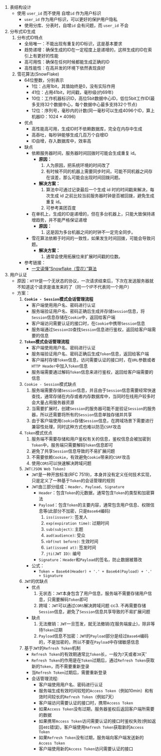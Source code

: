1. 表结构设计
   - 使用 `user_id` 而不使用 自增`id` 作为用户标识
     - `user_id` 作为用户标识，可以更好的保护用户隐私
     - 使用分库、分表时，自增`id` 会有问题，而 `user_id` 不会
2. 分布式ID生成
   1. 分布式ID特点
      - 全局唯一：不能出现有重复的ID标识，这是基本要求
      - 趋势递增：确保生成的ID在一定程度上是递增的，这样生成的ID在索引上有更好的性能
      - 高可用性：确保在任何时候都能生成正确的ID
      - 高性能性：在高并发的环境下依然表现良好
   2. 雪花算法(SnowFlake)
      - 64位整数，分别表示
        - 1位：占用1bit，其值始终是0，没有实际作用
        - 41位：占用41bit，时间戳，毫秒级(约69年)
        - 10位：工作机器标识ID，高位5bit数据中心ID，低位5bit工作ID(最多支持32个数据中心，每个数据中心最多支持32个节点)
        - 12位：序列号，毫秒内的计数(同一毫秒可以生成4096个ID，算上机器ID：1024 * 4096)
      - 优点
        - 高性能高可用，生成ID时不依赖数据库，完全在内存中生成
        - 高吞吐，每秒钟能够生成几百万个自增ID
        - ID自增，存入数据库中，效率高
      - 缺点
        - 依赖服务器时间，服务器时间回拨时可能会生成重复 id。
          - **原因：**
            1. 人为原因，把系统环境的时间改了
            2. 有时候不同的机器上需要同步时间，可能不同机器之间存在误差，那么可能会出现时间回拨问题。
          - **解决方案：**
            1. 算法中可通过记录最后一个生成 id 时的时间戳来解决，每次生成 id 之前比较当前服务器时钟是否被回拨，避免生成重复 id。
            2. 可参考美团百度
        - 在单机上，生成的ID是递增的，但在多台机器上，只能大致保持递增趋势，并不能严格保证递增
          - **原因：**
            1. 这是因为多台机器之间的时钟不一定完全同步。
        - 雪花算法依赖于时间的一致性，如果发生时间回拨，可能会导致问题。
          - **解决方案：**
            1. 通常会使用拓展位来扩展时间戳的位数。
      - 参考链接：
        - [一文读懂“Snowflake（雪花）”算法](https://cloud.tencent.com/developer/article/2364487)
3. 用户认证
    - 原因：`HTTP`是一个无状态的协议，一次请求结束后，下次在发送服务器就不知道这个请求是谁发来的了（同一个IP不代表同一个用户）
    - 方案：
        1. **`Cookie - Session`模式会话管理流程**
            - 客户端使用用户名、密码进行认证
            - 服务端验证用户名、密码正确后生成并存储`Session`信息，将`Session`信息存储在`Cookie`中，返回给客户端
            - 客户端访问需要认证的接口时，在`Cookie`中携带`Session`信息
            - 服务端通过`SessionID`查找`Session`信息进行鉴权，返回给客户端需要的信息
        2. **`Token`模式会话管理流程**
            - 客户端使用用户名、密码进行认证
            - 服务端验证用户名、密码正确后生成`Token`信息，返回给客户端
            - 客户端村存储`Token`信息，访问需要认证的接口时，在`URL`参数或者`HTTP Header`中加入`Token`信息
            - 服务端需要通过解码`Token`信息来进行鉴权，返回给客户端需要的信息
        3. `Cookie - Session`模式缺点
            1. 服务端需要存储`Session`信息，并且由于`Session`信息需要经常快速查找，通常存储在内存或者内存数据库中，当同时在线用户较多时会大量占用服务器资源
            2. 当需要扩展时，创建`Session`的服务器可能不是验证`Session`的服务器，所以还需要将所有的`Session`信息单独存储并共享
            3. 由于客户端使用`Cookie`存储`Session`信息，在跨域场景下需要进行兼容性处理，同时这种方式也难以防范`CSRF`攻击
        4. `Token`模式优点
            1. 服务端不需要存储和用户鉴权有关的信息，鉴权信息会被加密到`Token`中，服务端只需要解码`Token`信息即可
            2. 避免了共享`Session`信息导致的不易扩展问题
            3. 不需要依赖`Cookie`，有效避免`Cookie`带来的`CSRF`攻击 
            4. 使用`CORS`可以快速解决跨域问题
        5. `JWT(JSON Web Token)`
            - `JWT`是一种开放标准(RFC 7519)，本身并没有定义任何技术实现，只是定义了一种基于`Token`的会话管理的规则
            - `JWT`由三部分组成：`Header`、`Payload`、`Signature`
                - `Header`：包含`Token`的元数据，通常包含`Token`的类型和加密算法
                - `Payload`：包含`Token`的主要内容，通常包含用户信息、权限信息等(此部分不加密，只是`Base64`编码)
                    1. `iss(issuser)`: 签发人
                    2. `exp(expiration time)`: 过期时间
                    3. `sub(subject)`: 主题
                    4. `aud(audience)`: 受众
                    5. `nbf(not before)`: 生效时间
                    6. `iat(issued at)`: 签发时间
                    7. `jti(JWT ID)`: 编号
                - `Signature`：`Header`和`Payload`的签名，防止数据被篡改
            - 公式：
                - `Token = Base64(Header) + '.' + Base64(Payload) + '.' + Signature`
        6. `JWT`的优缺点
            - 优点
                1. 无状态：`JWT`本身包含了用户信息，服务端不需要存储用户信息，只需要解码`Token`即可
                2. 跨域：`JWT`可以通过`CORS`解决跨域问题
                   cc3. 不再需要存储`Session`信息，避免了`Session`信息共享导致的不易扩展问题
            - 缺点
                1. 无法撤销：`JWT`一旦签发，就无法撤销(在服务端废止)，除非等待`Token`过期
                2. `Payload`信息不加密：`JWT`的`Payload`部分是经过`Base64`编码的，不是加密的，所以不要在`Payload`中存储敏感信息
        7. 基于`JWT`的`Refresh Token`机制
            - `Refresh Token`的有效期通常比`Token`长，一般为`7`天或者`30`天'
            - `Refresh Token`的作用是在`Token`过期后，通过`Refresh Token`获取新的`Token`，而不需要重新登录
            - 当`Refresh Token`过期后，需要重新登录
            - 会话管理流程:
                - 客户端使用用户名、密码进行认证
                - 服务端生成有效时间较短的`Access Token`（例如10min）和有效时间较长的`Refresh Token`（例如7天）
                - 客户端访问需要认证的接口时，携带`Access Token`
                - 如果`Access Token`没有过期，服务器鉴权后返回客户端所需要的数据
                - 如果携带`Access Token`访问需要认证的接口时鉴权失败(例如返回`401`错误)，客户端使用`Refresh Token`获取新的`Access Token`
                - 如果`Refresh Token`没有过期，服务端向客户端发送新的`Access Token`
                - 客户端使用新的`Access Token`访问需要认证的接口



​    
